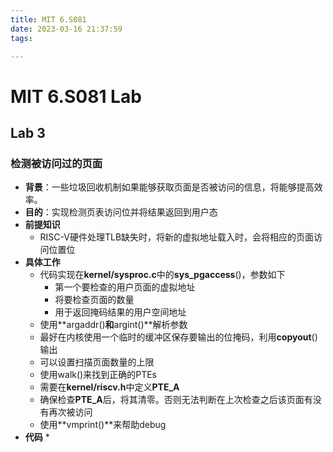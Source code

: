 ```yaml
---
title: MIT 6.S081
date: 2023-03-16 21:37:59
tags:

---
```


# MIT 6.S081 Lab

## Lab 3

### 检测被访问过的页面

* **背景**：一些垃圾回收机制如果能够获取页面是否被访问的信息，将能够提高效率。
* **目的**：实现检测页表访问位并将结果返回到用户态
* **前提知识**
  * RISC-V硬件处理TLB缺失时，将新的虚拟地址载入时，会将相应的页面访问位置位
* **具体工作**
  * 代码实现在**kernel/sysproc.c**中的**sys_pgaccess**()，参数如下
    * 第一个要检查的用户页面的虚拟地址
    * 将要检查页面的数量
    * 用于返回掩码结果的用户空间地址
  * 使用**argaddr()**和**argint()**解析参数
  * 最好在内核使用一个临时的缓冲区保存要输出的位掩码，利用**copyout**()输出
  * 可以设置扫描页面数量的上限
  * 使用walk()来找到正确的PTEs
  * 需要在**kernel/riscv.h**中定义**PTE_A**
  * 确保检查**PTE_A**后，将其清零。否则无法判断在上次检查之后该页面有没有再次被访问
  * 使用**vmprint()**来帮助debug
* **代码**
  * 
